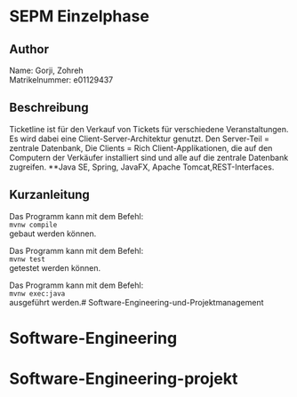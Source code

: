 # SEPM Einzelphase

## Author

Name: Gorji, Zohreh\
Matrikelnummer: e01129437

## Beschreibung
Ticketline ist für den Verkauf von Tickets für verschiedene Veranstaltungen.
Es wird dabei eine Client-Server-Architektur genutzt.
Den Server-Teil = zentrale Datenbank,
Die Clients = Rich Client-Applikationen, die auf den Computern der Verkäufer installiert sind und alle auf die zentrale
Datenbank zugreifen.
**Java SE, Spring, JavaFX, Apache Tomcat,REST-Interfaces.

## Kurzanleitung

Das Programm kann mit dem Befehl:\
```mvnw compile```\
gebaut werden können.

Das Programm kann mit dem Befehl:\
```mvnw test```\
getestet werden können.

Das Programm kann mit dem Befehl:\
```mvnw exec:java```\
ausgeführt werden.# Software-Engineering-und-Projektmanagement
# Software-Engineering
# Software-Engineering-projekt
